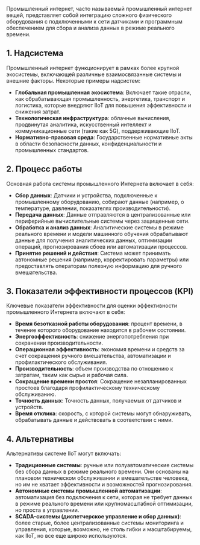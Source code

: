 Промышленный интернет, часто называемый промышленный интернет вещей, представляет собой интеграцию сложного физического оборудования с подключенными к сети датчиками и программным обеспечением для сбора и анализа данных в режиме реального времени.
## 1. Надсистема
Промышленный интернет функционирует в рамках более крупной экосистемы, включающей различные взаимосвязанные системы и внешние факторы. Некоторые примеры надсистем: 
* **Глобальная промышленная экосистема**: Включает такие отрасли, как обрабатывающая промышленность, энергетика, транспорт и логистика, которые внедряют IIoT для повышения эффективности и снижения затрат.
* **Технологическая инфраструктура**: облачные вычисления, продвинутая аналитика, искусственный интеллект и коммуникационные сети (такие как 5G), поддерживающие IIoT.
* **Нормативно-правовая среда**: Государственные нормативные акты в области безопасности данных, конфиденциальности и промышленных стандартов.

## 2. Процесс работы
Основная работа системы промышленного Интернета включает в себя:
* **Сбор данных**: Датчики и устройства, подключенные к промышленному оборудованию, собирают данные (например, о температуре, давлении, показателях производительности).
* **Передача данных**: Данные отправляются в централизованные или периферийные вычислительные системы через защищенные сети.
* **Обработка и анализ данных**: Аналитические системы в режиме реального времени и модели машинного обучения обрабатывают данные для получения аналитических данных, оптимизации операций, прогнозирования сбоев или автоматизации процессов.
* **Принятие решений и действия**: Система может принимать автономные решения (например, корректировать параметры) или предоставлять операторам полезную информацию для ручного вмешательства.

## 3. Показатели эффективности процессов (KPI)
Ключевые показатели эффективности для оценки эффективности промышленного Интернета включают в себя:
* **Время безотказной работы оборудования**: процент времени, в течение которого оборудование находится в рабочем состоянии.
* **Энергоэффективность**: снижение энергопотребления при сохранении производительности.
* **Операционная эффективность**: экономия времени и средств за счет сокращения ручного вмешательства, автоматизации и профилактического обслуживания.
* **Производительность**: объем производства по отношению к затратам, таким как сырье и рабочая сила.
* **Сокращение времени простоя**: Сокращение незапланированных простоев благодаря профилактическому техническому обслуживанию.
* **Точность данных**: Точность данных, получаемых от датчиков и устройств.
* **Время отклика**: скорость, с которой системы могут обнаруживать, обрабатывать данные и действовать в соответствии с ними.
## 4. Альтернативы
Альтернативы системе IIoT могут включать:
* **Традиционные системы**: ручные или полуавтоматические системы без сбора данных в режиме реального времени. Они основаны на плановом техническом обслуживании и вмешательстве человека, но им не хватает эффективности и возможностей прогнозирования.
* **Автономные системы промышленной автоматизации**: автоматизация без подключения к сети, которая не требует данных в режиме реального времени или крупномасштабной оптимизации, но проста в управлении.
* **SCADA-системы (диспетчерское управление и сбор данных)**: более старые, более централизованные системы мониторинга и управления, которые, возможно, не столь гибки и масштабируемы, как IIoT, но все еще широко используются.

